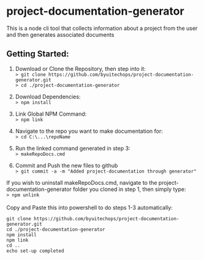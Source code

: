 # project-documentation-generator
This is a node cli tool that collects information about a project from the user and then generates associated documents

## Getting Started:
1. Download or Clone the Repository, then step into it:\
```> git clone https://github.com/byuitechops/project-documentation-generator.git```\
```> cd ./project-documentation-generator```

2. Download Dependencies:\
```> npm install```

3. Link Global NPM Command:\
```> npm link```

4. Navigate to the repo you want to make documentation for:\
```> cd C:\...\repoName```

5. Run the linked command generated in step 3:\
```> makeRepoDocs.cmd```

6. Commit and Push the new files to github\
```> git commit -a -m "Added project-documentation through generator"```

If you wish to uninstall makeRepoDocs.cmd, navigate to the project-documentation-generator folder you cloned in step 1, then simply type:\
```> npm unlink```\
\
Copy and Paste this into powershell to do steps 1-3 automatically:
```
git clone https://github.com/byuitechops/project-documentation-generator.git
cd ./project-documentation-generator
npm install
npm link
cd ..
echo set-up completed
```
